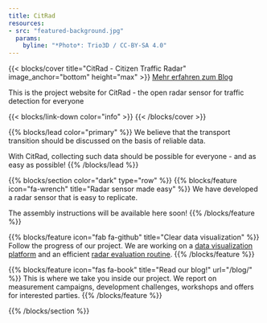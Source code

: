 ```yaml
---
title: CitRad
resources:
- src: "featured-background.jpg"
  params:
    byline: "*Photo*: Trio3D / CC-BY-SA 4.0"
---
```


{{< blocks/cover title="CitRad - Citizen Traffic Radar" image_anchor="bottom" height="max" >}}
<a class="btn btn-lg btn-primary me-3 mb-4" href="/about/">
  Mehr erfahren <i class="fas fa-arrow-alt-circle-right ms-2"></i>
</a>
<a class="btn btn-lg btn-secondary me-3 mb-4" href="/blog/">
  zum Blog <i class="fas fa-book ms-2 "></i>
</a>
<p class="lead mt-5">This is the project website for CitRad - the open radar sensor for traffic detection for everyone</p>
{{< blocks/link-down color="info" >}}
{{< /blocks/cover >}}


{{% blocks/lead color="primary" %}}
We believe that the transport transition should be discussed on the basis of reliable data. 

With CitRad, collecting such data should be possible for everyone - and as easy as possible!
{{% /blocks/lead %}}


{{% blocks/section color="dark" type="row" %}}
{{% blocks/feature icon="fa-wrench" title="Radar sensor made easy" %}}
We have developed a radar sensor that is easy to replicate.

The assembly instructions will be available here soon!
{{% /blocks/feature %}}

{{% blocks/feature icon="fab fa-github" title="Clear data visualization" %}}
Follow the progress of our project. We are working on a [data visualization platform](https://github.com/fablabcb/CitRad-Platform) and an efficient [radar evaluation routine](https://github.com/fablabcb/CitRad-SensorUnit).
{{% /blocks/feature %}}


{{% blocks/feature icon="fas fa-book" title="Read our blog!" url="/blog/" %}}
This is where we take you inside our project. We report on measurement campaigns, development challenges, workshops and offers for interested parties. 
{{% /blocks/feature %}}


{{% /blocks/section %}}
